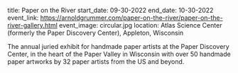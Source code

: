 title: Paper on the River
start_date: 09-30-2022
end_date: 10-30-2022
event_link: https://arnoldgrummer.com/paper-on-the-river/paper-on-the-river-gallery.html
event_image: circular.jpg 
location: Atlas Science Center (formerly the Paper Discovery Center), Appleton, Wisconsin

The annual juried exhibit for handmade paper artists at the Paper Discovery Center, in the heart of the Paper Valley in Wisconsin with over 50 handmade paper artworks by 32 paper artists from the US and beyond.